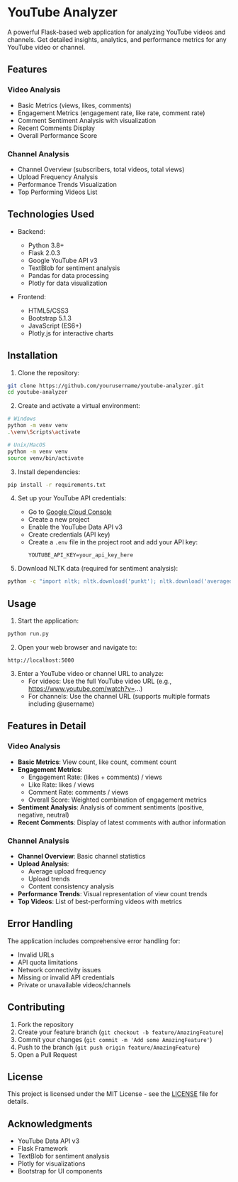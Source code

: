 # YouTube Analyzer

A powerful Flask-based web application for analyzing YouTube videos and channels. Get detailed insights, analytics, and performance metrics for any YouTube video or channel.

## Features

### Video Analysis
- Basic Metrics (views, likes, comments)
- Engagement Metrics (engagement rate, like rate, comment rate)
- Comment Sentiment Analysis with visualization
- Recent Comments Display
- Overall Performance Score

### Channel Analysis
- Channel Overview (subscribers, total videos, total views)
- Upload Frequency Analysis
- Performance Trends Visualization
- Top Performing Videos List

## Technologies Used

- Backend:
  - Python 3.8+
  - Flask 2.0.3
  - Google YouTube API v3
  - TextBlob for sentiment analysis
  - Pandas for data processing
  - Plotly for data visualization

- Frontend:
  - HTML5/CSS3
  - Bootstrap 5.1.3
  - JavaScript (ES6+)
  - Plotly.js for interactive charts

## Installation

1. Clone the repository:
```bash
git clone https://github.com/yourusername/youtube-analyzer.git
cd youtube-analyzer
```

2. Create and activate a virtual environment:
```bash
# Windows
python -m venv venv
.\venv\Scripts\activate

# Unix/MacOS
python -m venv venv
source venv/bin/activate
```

3. Install dependencies:
```bash
pip install -r requirements.txt
```

4. Set up your YouTube API credentials:
   - Go to [Google Cloud Console](https://console.cloud.google.com/)
   - Create a new project
   - Enable the YouTube Data API v3
   - Create credentials (API key)
   - Create a `.env` file in the project root and add your API key:
     ```
     YOUTUBE_API_KEY=your_api_key_here
     ```

5. Download NLTK data (required for sentiment analysis):
```bash
python -c "import nltk; nltk.download('punkt'); nltk.download('averaged_perceptron_tagger')"
```

## Usage

1. Start the application:
```bash
python run.py
```

2. Open your web browser and navigate to:
```
http://localhost:5000
```

3. Enter a YouTube video or channel URL to analyze:
   - For videos: Use the full YouTube video URL (e.g., https://www.youtube.com/watch?v=...)
   - For channels: Use the channel URL (supports multiple formats including @username)

## Features in Detail

### Video Analysis
- **Basic Metrics**: View count, like count, comment count
- **Engagement Metrics**: 
  - Engagement Rate: (likes + comments) / views
  - Like Rate: likes / views
  - Comment Rate: comments / views
  - Overall Score: Weighted combination of engagement metrics
- **Sentiment Analysis**: Analysis of comment sentiments (positive, negative, neutral)
- **Recent Comments**: Display of latest comments with author information


### Channel Analysis
- **Channel Overview**: Basic channel statistics
- **Upload Analysis**: 
  - Average upload frequency
  - Upload trends
  - Content consistency analysis
- **Performance Trends**: Visual representation of view count trends
- **Top Videos**: List of best-performing videos with metrics

## Error Handling

The application includes comprehensive error handling for:
- Invalid URLs
- API quota limitations
- Network connectivity issues
- Missing or invalid API credentials
- Private or unavailable videos/channels

## Contributing

1. Fork the repository
2. Create your feature branch (`git checkout -b feature/AmazingFeature`)
3. Commit your changes (`git commit -m 'Add some AmazingFeature'`)
4. Push to the branch (`git push origin feature/AmazingFeature`)
5. Open a Pull Request

## License

This project is licensed under the MIT License - see the [LICENSE](LICENSE) file for details.

## Acknowledgments

- YouTube Data API v3
- Flask Framework
- TextBlob for sentiment analysis
- Plotly for visualizations
- Bootstrap for UI components 
